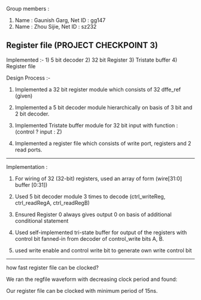 Group members :
1) Name : Gaunish Garg, Net ID : gg147
2) Name : Zhou Sijie, Net ID : sz232 


Register file (PROJECT CHECKPOINT 3)
-----------------------------------------------------------------------------------------------------------------------------------------------------
Implemented :- 1) 5 bit decoder
	       2) 32 bit Register
  	       3) Tristate buffer
	       4) Register file
	      
	      
Design Process :-  

1) Implemented a 32 bit register module which consists of 32 dffe_ref (given)
	
2) Implemented a 5 bit decoder module hierarchically on basis of 3 bit and 2 bit decoder.
	
3) Implemented Tristate buffer module for 32 bit input with function : (control ? input : Z)

4) Implemented a register file which consists of write port, registers and 2 read ports.
----------------------------------------------------------------------------------------------------------------------------------


Implementation :

1) For wiring of 32 (32-bit) registers, used an array of form (wire[31:0] buffer [0:31])

2) Used 5 bit decoder module 3 times to decode (ctrl_writeReg, ctrl_readRegA, ctrl_readRegB)

3) Ensured Register 0 always gives output 0 on basis of additional conditional statement

4) Used self-implemented tri-state buffer for output of the registers with control bit fanned-in from decoder of control_write bits A, B.

5) used write enable and control write bit to generate own write control bit
----------------------------------------------------------------------------------------------------------------------------------

how fast register file can be clocked?

We ran the regfile waveform with decreasing clock period and found:

Our register file can be clocked with minimum period of 15ns.
